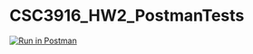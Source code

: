 # CSC3916_HW2_PostmanTests

[![Run in Postman](https://run.pstmn.io/button.svg)](https://app.getpostman.com/run-collection/fcde22fbf1d30114c944?action=collection%2Fimport)